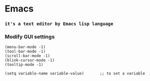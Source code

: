 # Emacs

### `it's a text editor by Emacs lisp language`

### Modify GUI settings

```Emacs
(menu-bar-mode -1)
(tool-bar-mode -1)
(scroll-bar-mode -1)
(blink-cursor-mode -1)
(tooltip-mode -1)
```

```emacs
(setq variable-name variable-value)       ;; to set a variable
```
